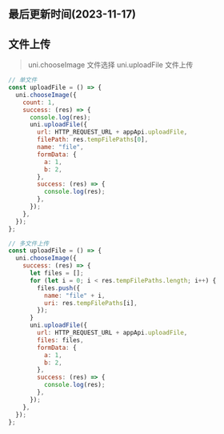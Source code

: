 <!--
 * @Description:
 * @Author: prui
 * @Date: 2023-11-17 08:43:09
 * @LastEditTime: 2023-11-17 14:50:04
 * @LastEditors: prui
 * 不忘初心,不负梦想
-->

## 最后更新时间(2023-11-17)

## 文件上传

> uni.chooseImage 文件选择
> uni.uploadFile 文件上传

```js
// 单文件
const uploadFile = () => {
  uni.chooseImage({
    count: 1,
    success: (res) => {
      console.log(res);
      uni.uploadFile({
        url: HTTP_REQUEST_URL + appApi.uploadFile,
        filePath: res.tempFilePaths[0],
        name: "file",
        formData: {
          a: 1,
          b: 2,
        },
        success: (res) => {
          console.log(res);
        },
      });
    },
  });
};
```

```js
// 多文件上传
const uploadFile = () => {
  uni.chooseImage({
    success: (res) => {
      let files = [];
      for (let i = 0; i < res.tempFilePaths.length; i++) {
        files.push({
          name: "file" + i,
          uri: res.tempFilePaths[i],
        });
      }
      uni.uploadFile({
        url: HTTP_REQUEST_URL + appApi.uploadFile,
        files: files,
        formData: {
          a: 1,
          b: 2,
        },
        success: (res) => {
          console.log(res);
        },
      });
    },
  });
};
```
